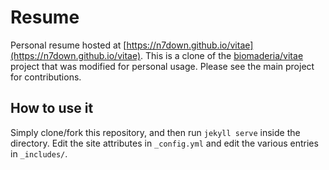 
# Resume
Personal resume hosted at [https://n7down.github.io/vitae](https://n7down.github.io/vitae). This is a clone of the [biomaderia/vitae](https://github.com/biomadeira/vitae) project that was modified for personal usage. Please see the main project for contributions.

## How to use it
Simply clone/fork this repository, and then run `jekyll serve` inside the directory.
Edit the site attributes in `_config.yml` and edit the various entries in `_includes/`.
